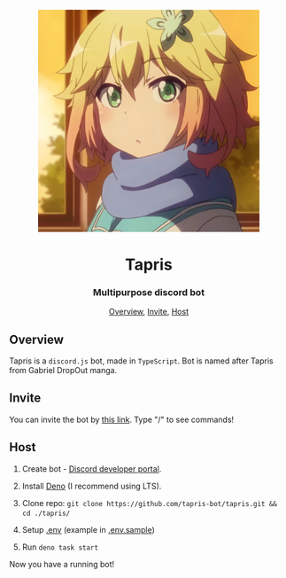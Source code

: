 <p align="center">
 <img width=400px src="assets/avatar.png" alt="Bot logo">
 <h1 align="center">Tapris</h1>
 <h3 align="center">Multipurpose discord bot</h3>
</p>

<p align="center">
 <a href="#overview">Overview</a>,
 <a href="#invite">Invite</a>,
 <a href="#host">Host</a>
</p>

## Overview

Tapris is a `discord.js` bot, made in `TypeScript`. Bot is named after Tapris
from Gabriel DropOut manga.

## Invite

You can invite the bot by
[this link](https://discord.com/api/oauth2/authorize?client_id=869088074758520832&scope=bot+applications.commands&permissions=294208515334).
Type "/" to see commands!

## Host

1. Create bot -
   [Discord developer portal](https://discord.com/developers/applications).

2. Install [Deno](https://deno.land/manual@v1.29.2/getting_started/installation) (I recommend using LTS).

3. Clone repo: `git clone https://github.com/tapris-bot/tapris.git && cd ./tapris/`

4. Setup [.env](.env.sample) (example in [.env.sample](.env.sample))

5. Run `deno task start`

Now you have a running bot!
